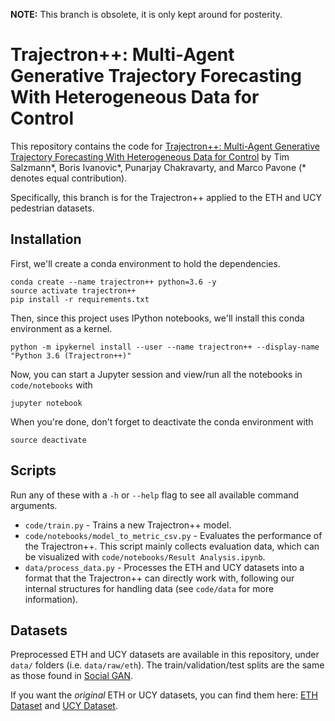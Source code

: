 **NOTE:** This branch is obsolete, it is only kept around for posterity.

# Trajectron++: Multi-Agent Generative Trajectory Forecasting With Heterogeneous Data for Control #

This repository contains the code for [Trajectron++: Multi-Agent Generative Trajectory Forecasting With Heterogeneous Data for Control](https://arxiv.org/abs/2001.03093) by Tim Salzmann\*, Boris Ivanovic\*, Punarjay Chakravarty, and Marco Pavone (\* denotes equal contribution).

Specifically, this branch is for the Trajectron++ applied to the ETH and UCY pedestrian datasets. 

## Installation ##

First, we'll create a conda environment to hold the dependencies.
```
conda create --name trajectron++ python=3.6 -y
source activate trajectron++
pip install -r requirements.txt
```

Then, since this project uses IPython notebooks, we'll install this conda environment as a kernel.
```
python -m ipykernel install --user --name trajectron++ --display-name "Python 3.6 (Trajectron++)"
```

Now, you can start a Jupyter session and view/run all the notebooks in `code/notebooks` with
```
jupyter notebook
```

When you're done, don't forget to deactivate the conda environment with
```
source deactivate
```

## Scripts ##

Run any of these with a `-h` or `--help` flag to see all available command arguments.
* `code/train.py` - Trains a new Trajectron++ model.
* `code/notebooks/model_to_metric_csv.py` - Evaluates the performance of the Trajectron++. This script mainly collects evaluation data, which can be visualized with `code/notebooks/Result Analysis.ipynb`.
* `data/process_data.py` - Processes the ETH and UCY datasets into a format that the Trajectron++ can directly work with, following our internal structures for handling data (see `code/data` for more information).

## Datasets ##

Preprocessed ETH and UCY datasets are available in this repository, under `data/` folders (i.e. `data/raw/eth`). The train/validation/test splits are the same as those found in [Social GAN](https://github.com/agrimgupta92/sgan).

If you want the *original* ETH or UCY datasets, you can find them here: [ETH Dataset](http://www.vision.ee.ethz.ch/en/datasets/) and [UCY Dataset](https://graphics.cs.ucy.ac.cy/research/downloads/crowd-data).
